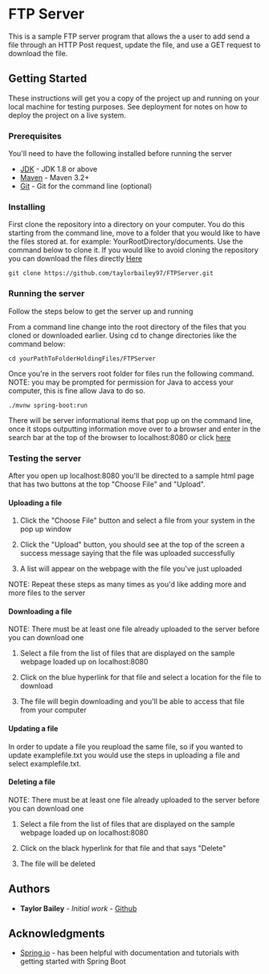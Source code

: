 # FTP Server

This is a sample FTP server program that allows the a user to add send a file through an HTTP Post request, update the file, and use a GET request to download the file.

## Getting Started

These instructions will get you a copy of the project up and running on your local machine for testing purposes. See deployment for notes on how to deploy the project on a live system.

### Prerequisites

You'll need to have the following installed before running the server
* [JDK](https://www.oracle.com/java/technologies/javase-downloads.html) - JDK 1.8 or above
* [Maven](https://maven.apache.org/download.cgi) - Maven 3.2+
* [Git](https://git-scm.com/downloads) - Git for the command line (optional)

### Installing

First clone the repository into a directory on your computer. You do this starting from the command line, move to a folder that you would like to have the files stored at. for example: YourRootDirectory/documents. Use the command below to clone it. If you would like to avoid cloning the repository you can download the files directly [Here](https://github.com/taylorbailey97/FTPServer/archive/master.zip)

```
git clone https://github.com/taylorbailey97/FTPServer.git
```

### Running the server

Follow the steps below to get the server up and running

From a command line change into the root directory of the files that you cloned or downloaded earlier. Using cd to change directories like the command below:

```
cd yourPathToFolderHoldingFiles/FTPServer
```

Once you're in the servers root folder for files run the following command. NOTE: you may be prompted for permission for Java to access your computer, this is fine allow Java to do so.

```
./mvnw spring-boot:run
```

There will be server informational items that pop up on the command line, once it stops outputting information move over to a browser and enter in the search bar at the top of the browser to localhost:8080 or click [here](localhost:8080)

### Testing the server

After you open up localhost:8080 you'll be directed to a sample html page that has two buttons at the top "Choose File" and "Upload". 

#### Uploading a file
  1. Click the "Choose File" button and select a file from your system in the pop up window
  
  2. Click the "Upload" button, you should see at the top of the screen a success message saying that the file was uploaded
     successfully
     
  3. A list will appear on the webpage with the file you've just uploaded
  
  NOTE: Repeat these steps as many times as you'd like adding more and more files to the server
  
#### Downloading a file
  NOTE: There must be at least one file already uploaded to the server before you can download one
  
  1. Select a file from the list of files that are displayed on the sample webpage loaded up on localhost:8080
  
  2. Click on the blue hyperlink for that file and select a location for the file to download
  
  3. The file will begin downloading and you'll be able to access that file from your computer
  
#### Updating a file
  In order to update a file you reupload the same file, so if you wanted to update examplefile.txt you would use the 
  steps in uploading a file and select examplefile.txt.
  
#### Deleting a file
  NOTE: There must be at least one file already uploaded to the server before you can download one
  
  1. Select a file from the list of files that are displayed on the sample webpage loaded up on localhost:8080
  
  2. Click on the black hyperlink for that file and that says "Delete"
  
  3. The file will be deleted

## Authors

* **Taylor Bailey** - *Initial work* - [Github](https://github.com/taylorbailey97)

## Acknowledgments

* [Spring.io](https://spring.io/) - has been helpful with documentation and tutorials with getting started with Spring Boot

